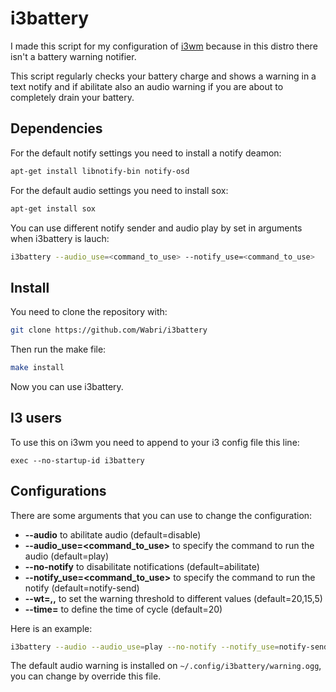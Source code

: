 # i3battery

I made this script for my configuration of [i3wm](i3wm.org) because in this distro there isn't a battery warning notifier.

This script regularly checks your battery charge and shows a warning in a text notify and if abilitate also an audio warning if you are about to completely drain your battery.

## Dependencies

For the default notify settings you need to install a notify deamon:
```bash
apt-get install libnotify-bin notify-osd
```
For the default audio settings you need to install sox:
```bash
apt-get install sox
```

You can use different notify sender and audio play by set in arguments when i3battery is lauch:
```bash
i3battery --audio_use=<command_to_use> --notify_use=<command_to_use>
```

## Install

You need to clone the repository with:
```bash
git clone https://github.com/Wabri/i3battery
```
Then run the make file:
```bash
make install
```
Now you can use i3battery.

## I3 users

To use this on i3wm you need to append to your i3 config file this line:
```i3wm
exec --no-startup-id i3battery
```

## Configurations

There are some arguments that you can use to change the configuration:
* **--audio** to abilitate audio (default=disable)
* **--audio_use=<command_to_use>** to specify the command to run the audio (default=play)
* **--no-notify** to disabilitate notifications (default=abilitate)
* **--notify_use=<command_to_use>** to specify the command to run the notify (default=notify-send)
* **--wt=<wt1>,<wt2>,<wt3>** to set the warning threshold to different values (default=20,15,5)
* **--time=<value>** to define the time of cycle (default=20)

Here is an example:
```bash
i3battery --audio --audio_use=play --no-notify --notify_use=notify-send --wt=40,30,10 --time=5
```

The default audio warning is installed on `~/.config/i3battery/warning.ogg`, you can change by override this file.
